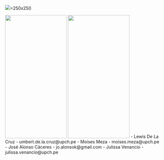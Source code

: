  ![](https://media.licdn.com/dms/image/C4E03AQFnFs1niQHMRw/profile-displayphoto-shrink_800_800/0/1627264556114?e=2147483647&v=beta&t=oPFpqOP5NUUiemycM0esL7hid5fqdjK-dK2gnEUOpnA)=250x250
 
 <img src="https://camo.githubusercontent.com/" data-canonical-src="https://media.licdn.com/dms/image/C4E03AQFnFs1niQHMRw/profile-displayphoto-shrink_800_800/0/1627264556114?e=2147483647&v=beta&t=oPFpqOP5NUUiemycM0esL7hid5fqdjK-dK2gnEUOpnA" width="200" height="400" />
 
 <img src="https://camo.githubusercontent.com/..." data-canonical-src="https://gyazo.com/eb5c5741b6a9a16c692170a41a49c858.png" width="200" height="400" />
  -  Lewis De La Cruz - umbert.de.la.cruz@upch.pe
  -  Moises Meza - moises.meza@upch.pe
  -  José Alonso Cáceres - jo.alonsok@gmail.com
  -  Julissa Venancio - julissa.venancio@upch.pe
